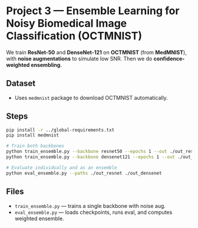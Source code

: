 # Project 3 — Ensemble Learning for Noisy Biomedical Image Classification (OCTMNIST)

We train **ResNet-50** and **DenseNet-121** on **OCTMNIST** (from **MedMNIST**), with **noise augmentations** to simulate low SNR. Then we do **confidence-weighted ensembling**.

## Dataset
- Uses `medmnist` package to download OCTMNIST automatically.

## Steps
```bash
pip install -r ../global-requirements.txt
pip install medmnist

# Train both backbones
python train_ensemble.py --backbone resnet50 --epochs 1 --out ./out_resnet
python train_ensemble.py --backbone densenet121 --epochs 1 --out ./out_densenet

# Evaluate individually and as an ensemble
python eval_ensemble.py --paths ./out_resnet ./out_densenet
```

## Files
- `train_ensemble.py` — trains a single backbone with noise aug.
- `eval_ensemble.py` — loads checkpoints, runs eval, and computes weighted ensemble.

